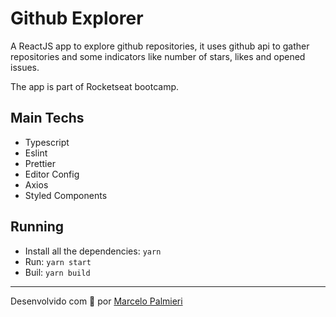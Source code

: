 # Github Explorer
A ReactJS app to explore github repositories, it uses github api to gather repositories and some indicators like number of stars, likes and opened issues.

The app is part of Rocketseat bootcamp.

## Main Techs
- Typescript
- Eslint
- Prettier
- Editor Config
- Axios
- Styled Components

## Running
- Install all the dependencies: `yarn`
- Run: `yarn start`
- Buil: `yarn build`

---
Desenvolvido com :purple_heart: por [Marcelo Palmieri](https://www.linkedin.com/in/marcelo-palmieri/)
